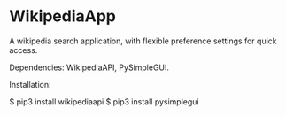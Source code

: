 # WikipediaApp
A wikipedia search application, with flexible preference settings for quick access.

Dependencies: WikipediaAPI, PySimpleGUI.

Installation:

$ pip3 install wikipediaapi
$ pip3 install pysimplegui
